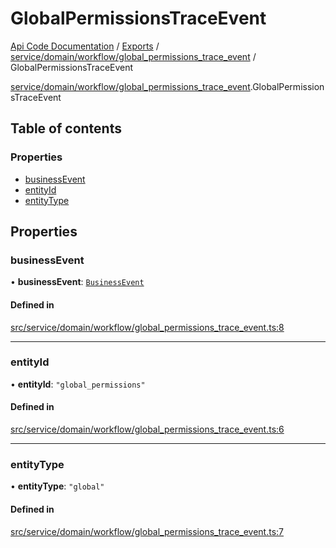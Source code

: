 # GlobalPermissionsTraceEvent
 
[Api Code Documentation](../README.md) / [Exports](../modules.md) / [service/domain/workflow/global\_permissions\_trace\_event](../modules/service_domain_workflow_global_permissions_trace_event.md) / GlobalPermissionsTraceEvent

[service/domain/workflow/global\_permissions\_trace\_event](../modules/service_domain_workflow_global_permissions_trace_event.md).GlobalPermissionsTraceEvent

## Table of contents

### Properties

- [businessEvent](service_domain_workflow_global_permissions_trace_event.GlobalPermissionsTraceEvent.md#businessevent)
- [entityId](service_domain_workflow_global_permissions_trace_event.GlobalPermissionsTraceEvent.md#entityid)
- [entityType](service_domain_workflow_global_permissions_trace_event.GlobalPermissionsTraceEvent.md#entitytype)

## Properties

### businessEvent

• **businessEvent**: [`BusinessEvent`](../modules/service_domain_business_event.md#businessevent)

#### Defined in

[src/service/domain/workflow/global_permissions_trace_event.ts:8](https://github.com/openkfw/TruBudget/blob/2e43ea7/api/src/service/domain/workflow/global_permissions_trace_event.ts#L8)

___

### entityId

• **entityId**: ``"global_permissions"``

#### Defined in

[src/service/domain/workflow/global_permissions_trace_event.ts:6](https://github.com/openkfw/TruBudget/blob/2e43ea7/api/src/service/domain/workflow/global_permissions_trace_event.ts#L6)

___

### entityType

• **entityType**: ``"global"``

#### Defined in

[src/service/domain/workflow/global_permissions_trace_event.ts:7](https://github.com/openkfw/TruBudget/blob/2e43ea7/api/src/service/domain/workflow/global_permissions_trace_event.ts#L7)
